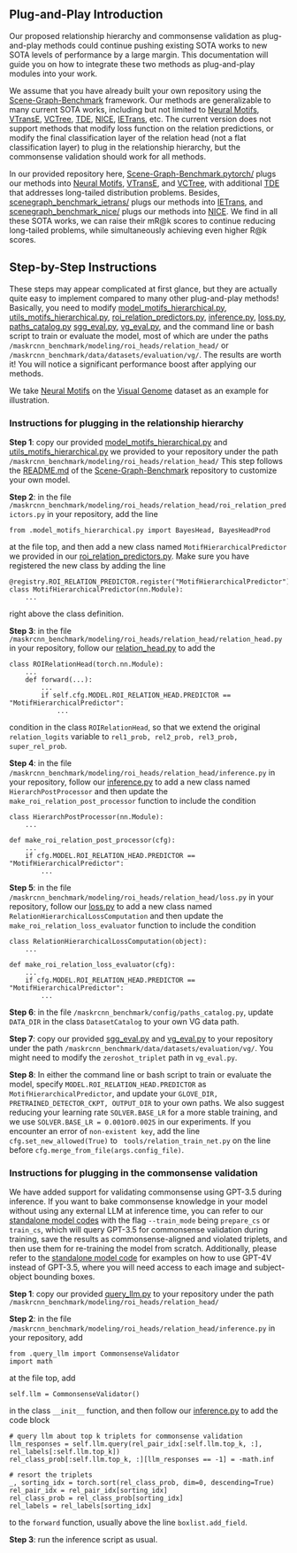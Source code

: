 ## Plug-and-Play Introduction

Our proposed relationship hierarchy and commonsense validation as plug-and-play methods could continue pushing existing SOTA works to new SOTA levels of performance by a large margin. 
This documentation will guide you on how to integrate these two methods as plug-and-play modules into your work.

We assume that you have already built your own repository using the [Scene-Graph-Benchmark](https://github.com/KaihuaTang/Scene-Graph-Benchmark.pytorch) framework.
Our methods are generalizable to many current SOTA works, including but not limited to 
[Neural Motifs](https://arxiv.org/abs/1711.06640), 
[VTransE](https://arxiv.org/abs/1702.08319), 
[VCTree](https://arxiv.org/abs/1812.01880), 
[TDE](https://arxiv.org/pdf/2002.11949.pdf), 
[NICE](https://openaccess.thecvf.com/content/CVPR2022/papers/Li_The_Devil_Is_in_the_Labels_Noisy_Label_Correction_for_CVPR_2022_paper.pdf), 
[IETrans](https://arxiv.org/abs/2203.11654), etc. 
The current version does not support methods that modify loss function on the relation predictions,
or modify the final classification layer of the relation head (not a flat classification layer) to plug in the relationship hierarchy, but the commonsense validation should work for all methods.

In our provided repository here, [Scene-Graph-Benchmark.pytorch/](https://github.com/zzjun725/Scene-Graph-Benchmark.pytorch/tree/5544610cfed0be574f6d34aa8d15f063a637a806)
plugs our methods into [Neural Motifs](https://arxiv.org/abs/1711.06640), 
[VTransE](https://arxiv.org/abs/1702.08319), and
[VCTree](https://arxiv.org/abs/1812.01880), with additional [TDE](https://arxiv.org/pdf/2002.11949.pdf) that addresses long-tailed distribution problems.
Besides, [scenegraph_benchmark_ietrans/](scenegraph_benchmark_ietrans/) plugs our methods into [IETrans](https://arxiv.org/abs/2203.11654),
and [scenegraph_benchmark_nice/](scenegraph_benchmark_nice/) plugs our methods into [NICE](https://openaccess.thecvf.com/content/CVPR2022/papers/Li_The_Devil_Is_in_the_Labels_Noisy_Label_Correction_for_CVPR_2022_paper.pdf).
We find in all these SOTA works, we can raise their mR@k scores to continue reducing long-tailed problems, while simultaneously achieving even higher R@k scores. 

## Step-by-Step Instructions

These steps may appear complicated at first glance, but they are actually quite easy to implement compared to many other plug-and-play methods!
Basically, you need to modify [model_motifs_hierarchical.py](https://github.com/zzjun725/Scene-Graph-Benchmark.pytorch/blob/master/maskrcnn_benchmark/modeling/roi_heads/relation_head/model_motifs_hierarchical.py),
[utils_motifs_hierarchical.py](https://github.com/zzjun725/Scene-Graph-Benchmark.pytorch/blob/master/maskrcnn_benchmark/modeling/roi_heads/relation_head/utils_motifs_hierarchical.py),
[roi_relation_predictors.py](https://github.com/zzjun725/Scene-Graph-Benchmark.pytorch/blob/master/maskrcnn_benchmark/modeling/roi_heads/relation_head/roi_relation_predictors.py),
[inference.py](https://github.com/zzjun725/Scene-Graph-Benchmark.pytorch/blob/master/maskrcnn_benchmark/modeling/roi_heads/relation_head/inference.py),
[loss.py](https://github.com/zzjun725/Scene-Graph-Benchmark.pytorch/blob/master/maskrcnn_benchmark/modeling/roi_heads/relation_head/loss.py),
[paths_catalog.py](https://github.com/zzjun725/Scene-Graph-Benchmark.pytorch/blob/5544610cfed0be574f6d34aa8d15f063a637a806/maskrcnn_benchmark/config/paths_catalog.py)
[sgg_eval.py](https://github.com/zzjun725/Scene-Graph-Benchmark.pytorch/blob/master/maskrcnn_benchmark/data/datasets/evaluation/vg/sgg_eval.py),
[vg_eval.py](https://github.com/zzjun725/Scene-Graph-Benchmark.pytorch/blob/master/maskrcnn_benchmark/data/datasets/evaluation/vg/vg_eval.py),
and the command line or bash script to train or evaluate the model, most of which are under the paths ``/maskrcnn_benchmark/modeling/roi_heads/relation_head/``
or ``/maskrcnn_benchmark/data/datasets/evaluation/vg/``.
The results are worth it! You will notice a significant performance boost after applying our methods.

We take [Neural Motifs](https://arxiv.org/abs/1711.06640) on the [Visual Genome](https://homes.cs.washington.edu/~ranjay/visualgenome/index.html) dataset as an example for illustration.

### Instructions for plugging in the relationship hierarchy
**Step 1**: copy our provided [model_motifs_hierarchical.py](https://github.com/zzjun725/Scene-Graph-Benchmark.pytorch/blob/master/maskrcnn_benchmark/modeling/roi_heads/relation_head/model_motifs_hierarchical.py)
and [utils_motifs_hierarchical.py](https://github.com/zzjun725/Scene-Graph-Benchmark.pytorch/blob/master/maskrcnn_benchmark/modeling/roi_heads/relation_head/utils_motifs_hierarchical.py)
we provided to your repository under the path ``/maskrcnn_benchmark/modeling/roi_heads/relation_head/``
This step follows the [README.md](https://github.com/KaihuaTang/Scene-Graph-Benchmark.pytorch/blob/master/README.md) of the [Scene-Graph-Benchmark](https://github.com/KaihuaTang/Scene-Graph-Benchmark.pytorch) repository to customize your own model.

**Step 2**: in the file ``/maskrcnn_benchmark/modeling/roi_heads/relation_head/roi_relation_predictors.py`` in your repository,
add the line 

    from .model_motifs_hierarchical.py import BayesHead, BayesHeadProd

at the file top,
and then add a new class named ``MotifHierarchicalPredictor`` we provided in our [roi_relation_predictors.py](https://github.com/zzjun725/Scene-Graph-Benchmark.pytorch/blob/master/maskrcnn_benchmark/modeling/roi_heads/relation_head/roi_relation_predictors.py).
Make sure you have registered the new class by adding the line 

    @registry.ROI_RELATION_PREDICTOR.register("MotifHierarchicalPredictor")
    class MotifHierarchicalPredictor(nn.Module):
        ...

right above the class definition.

**Step 3**: in the file ``/maskrcnn_benchmark/modeling/roi_heads/relation_head/relation_head.py`` in your repository,
follow our [relation_head.py](https://github.com/zzjun725/Scene-Graph-Benchmark.pytorch/blob/master/maskrcnn_benchmark/modeling/roi_heads/relation_head/relation_head.py)
to add the 

    class ROIRelationHead(torch.nn.Module):
        ...
        def forward(...):
            ...
            if self.cfg.MODEL.ROI_RELATION_HEAD.PREDICTOR == "MotifHierarchicalPredictor":
                ...

condition in the class ``ROIRelationHead``,
so that we extend the original ``relation_logits`` variable to ``rel1_prob, rel2_prob, rel3_prob, super_rel_prob``.

**Step 4**: in the file ``/maskrcnn_benchmark/modeling/roi_heads/relation_head/inference.py`` in your repository,
follow our [inference.py](https://github.com/zzjun725/Scene-Graph-Benchmark.pytorch/blob/master/maskrcnn_benchmark/modeling/roi_heads/relation_head/inference.py)
to add a new class named ``HierarchPostProcessor`` and then update the ``make_roi_relation_post_processor`` function to include the condition

    class HierarchPostProcessor(nn.Module):
        ...

    def make_roi_relation_post_processor(cfg):
        ...
        if cfg.MODEL.ROI_RELATION_HEAD.PREDICTOR == "MotifHierarchicalPredictor":
            ...

**Step 5**: in the file ``/maskrcnn_benchmark/modeling/roi_heads/relation_head/loss.py`` in your repository,
follow our [loss.py](https://github.com/zzjun725/Scene-Graph-Benchmark.pytorch/blob/master/maskrcnn_benchmark/modeling/roi_heads/relation_head/loss.py)
to add a new class named ``RelationHierarchicalLossComputation`` and then update the ``make_roi_relation_loss_evaluator`` function to include the condition 

    class RelationHierarchicalLossComputation(object):
        ...

    def make_roi_relation_loss_evaluator(cfg):
        ...
        if cfg.MODEL.ROI_RELATION_HEAD.PREDICTOR == "MotifHierarchicalPredictor":
            ...

**Step 6**: in the file ``/maskrcnn_benchmark/config/paths_catalog.py``, update ``DATA_DIR`` in the class ``DatasetCatalog`` to your own VG data path.

**Step 7**: copy our provided [sgg_eval.py](https://github.com/zzjun725/Scene-Graph-Benchmark.pytorch/blob/master/maskrcnn_benchmark/data/datasets/evaluation/vg/sgg_eval.py) and 
[vg_eval.py](https://github.com/zzjun725/Scene-Graph-Benchmark.pytorch/blob/master/maskrcnn_benchmark/data/datasets/evaluation/vg/vg_eval.py) 
to your repository under the path ``/maskrcnn_benchmark/data/datasets/evaluation/vg/``.
You might need to modify the ``zeroshot_triplet`` path in ``vg_eval.py``.

**Step 8**: In either the command line or bash script to train or evaluate the model,
specify ``MODEL.ROI_RELATION_HEAD.PREDICTOR`` as ``MotifHierarchicalPredictor``,
and update your ``GLOVE_DIR, PRETRAINED_DETECTOR_CKPT, OUTPUT_DIR`` to your own paths. 
We also suggest reducing your learning rate ``SOLVER.BASE_LR`` for a more stable training, and we use ``SOLVER.BASE_LR = 0.001``or``0.0025`` in our experiments.
If you encounter an error of ``non-existent key``, add the line ``cfg.set_new_allowed(True)`` to
`` tools/relation_train_net.py`` on the line before ``cfg.merge_from_file(args.config_file)``.

### Instructions for plugging in the commonsense validation
We have added support for validating commonsense using GPT-3.5 during inference. 
If you want to bake commonsense knowledge in your model without using any external LLM at inference time, 
you can refer to our [standalone model codes](../train_test.py) with the flag ``--train_mode`` being ``prepare_cs`` or ``train_cs``, which 
will query GPT-3.5 for commonsense validation during training, save the results as commonsense-aligned and violated triplets, and then use them for re-training the model from scratch. 
Additionally, please refer to the [standalone model code](../query_llm.py) for examples on how to use GPT-4V instead of GPT-3.5, 
where you will need access to each image and subject-object bounding boxes.

**Step 1**: copy our provided [query_llm.py](https://github.com/zzjun725/Scene-Graph-Benchmark.pytorch/blob/5544610cfed0be574f6d34aa8d15f063a637a806/maskrcnn_benchmark/modeling/roi_heads/relation_head/query_llm.py)
to your repository under the path ``/maskrcnn_benchmark/modeling/roi_heads/relation_head/``

**Step 2**: in the file ``/maskrcnn_benchmark/modeling/roi_heads/relation_head/inference.py`` in your repository,
add 

    from .query_llm import CommonsenseValidator
    import math

at the file top, add 

    self.llm = CommonsenseValidator()

in the class ``__init__`` function,
and then follow our [inference.py](https://github.com/zzjun725/Scene-Graph-Benchmark.pytorch/blob/master/maskrcnn_benchmark/modeling/roi_heads/relation_head/inference.py)
to add the code block

    # query llm about top k triplets for commonsense validation
    llm_responses = self.llm.query(rel_pair_idx[:self.llm.top_k, :], rel_labels[:self.llm.top_k])
    rel_class_prob[:self.llm.top_k, :][llm_responses == -1] = -math.inf
    
    # resort the triplets
    _, sorting_idx = torch.sort(rel_class_prob, dim=0, descending=True)
    rel_pair_idx = rel_pair_idx[sorting_idx]
    rel_class_prob = rel_class_prob[sorting_idx]
    rel_labels = rel_labels[sorting_idx]

to the ``forward`` function, usually above the line ``boxlist.add_field``.

**Step 3**: run the inference script as usual.

